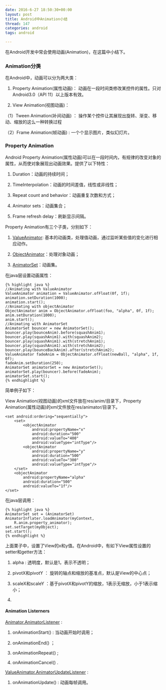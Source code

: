 ```yaml
---
date: 2016-6-27 18:50:30+00:00
layout: post
title: Android中Animation小结
thread: 147
categories: android
tags: android

---
```


在Android开发中常会使用动画(Animation)，在这篇中小结下。


### Animation分类 ###

在Android中，动画可以分为两大类：

1. Property Animation(属性动画)：  动画在一段时间类修改某控件的属性。只对Android3.0（API 11）以上版本有效。

2. View Animation(视图动画)：

 （1）Tween Animation(补间动画) ： 操作某个控件让其展现出旋转、渐变、移动、缩放的这么一种转换过程

 （2）Frame Animation(帧动画) : 一个个显示图片，类似幻灯片。


### Property Animation ###

Android Property Animation(属性动画)可以在一段时间内，有规律的改变对象的属性，从而使对象展现出动画效果。提供了以下特性：

1. Duration：动画的持续时间；

2. TimeInterpolation：动画的时间差值，线性或非线性；

3. Repeat count and behavior：动画重复次数和方式；

4. Animator sets：动画集合；

5. Frame refresh delay：刷新显示间隔。


Property Animation有三个子类，分别如下：

1. [ValueAnimator](https://developer.android.com/reference/android/animation/ValueAnimator.html): 基本的动画类，处理值动画，通过监听某些值的变化进行相应动作。

2. [ObjectAnimator](https://developer.android.com/reference/android/animation/ObjectAnimator.html)：处理对象动画；

3. [AnimatorSet](https://developer.android.com/reference/android/animation/AnimatorSet.html)：动画集。

在java层设置动画属性：

	{% highlight java %}
	//Animating with ValueAnimator
	ValueAnimator animation = ValueAnimator.ofFloat(0f, 1f);
	animation.setDuration(1000);
	animation.start();
	//Animating with objectAnimator
	ObjectAnimator anim = ObjectAnimator.ofFloat(foo, "alpha", 0f, 1f);
	anim.setDuration(1000);
	anim.start();
	//Animating with AnimatorSet
	AnimatorSet bouncer = new AnimatorSet();
	bouncer.play(bounceAnim).before(squashAnim1);
	bouncer.play(squashAnim1).with(squashAnim2);
	bouncer.play(squashAnim1).with(stretchAnim1);
	bouncer.play(squashAnim1).with(stretchAnim2);
	bouncer.play(bounceBackAnim).after(stretchAnim2);
	ValueAnimator fadeAnim = ObjectAnimator.ofFloat(newBall, "alpha", 1f, 0f);
	fadeAnim.setDuration(250);
	AnimatorSet animatorSet = new AnimatorSet();
	animatorSet.play(bouncer).before(fadeAnim);
	animatorSet.start();
	{% endhighlight %}

简单例子如下：

View Animation(视图动画)的xml文件放在res/anim/目录下，Property Animation(属性动画)的xml文件放在res/animator/目录下。

	<set android:ordering="sequentially">
	    <set>
	        <objectAnimator
	            android:propertyName="x"
	            android:duration="500"
	            android:valueTo="400"
	            android:valueType="intType"/>
	        <objectAnimator
	            android:propertyName="y"
	            android:duration="500"
	            android:valueTo="300"
	            android:valueType="intType"/>
	    </set>
	    <objectAnimator
	        android:propertyName="alpha"
	        android:duration="500"
	        android:valueTo="1f"/>
	</set>

在java层调用：

	{% highlight java %}
	AnimatorSet set = (AnimatorSet) AnimatorInflater.loadAnimator(myContext,
	    R.anim.property_animator);
	set.setTarget(myObject);
	set.start();
	{% endhighlight %}

上面栗子中，设置了View的x和y值。在Android中，有如下View属性设置的setter和getter方法：

1. alpha : 透明度，默认是1，表示不透明；

2. pivotX和pivotY ： 旋转的轴点和缩放的基准点，默认是View的中心点；

3. scaleX和scaleY ：基于pivotX和pivotY的缩放，1表示无缩放，小于1表示缩小；

4. 

#### Animation Listerners ####

[Animator.AnimatorListener](https://developer.android.com/reference/android/animation/Animator.AnimatorListener.html) :

1. onAnimationStart() : 当动画开始时调用；

2. onAnimationEnd() ；

3. onAnimationRepeat() ;

4. onAnimationCancel() .

[ValueAnimator.AnimatorUpdateListener](https://developer.android.com/reference/android/animation/ValueAnimator.AnimatorUpdateListener.html) :

1. onAnimationUpdate() : 动画每帧调用。






